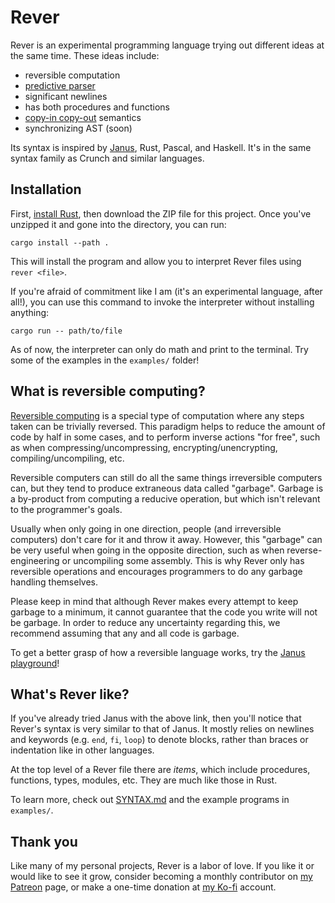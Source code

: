 Rever
=====

Rever is an experimental programming language trying out different ideas at the same time. These ideas include:
* reversible computation
* [predictive parser]
* significant newlines
* has both procedures and functions
* [copy-in copy-out] semantics
* synchronizing AST (soon)

Its syntax is inspired by [Janus], Rust, Pascal, and Haskell. It's in the same syntax family as Crunch and similar languages.

[Janus]: https://en.wikipedia.org/wiki/Janus_(time-reversible_computing_programming_language)
[predictive parser]: https://en.wikipedia.org/wiki/Predictive_parser
<!-- [Bob](https://link.springer.com/chapter/10.1007/978-3-642-29517-1_3). -->


Installation
------------

First, [install Rust], then download the ZIP file for this project. Once you've unzipped it and gone into the directory, you can run:

    cargo install --path .

This will install the program and allow you to interpret Rever files using `rever <file>`.

If you're afraid of commitment like I am (it's an experimental language, after all!), you can use this command to invoke the interpreter without installing anything:

	cargo run -- path/to/file

As of now, the interpreter can only do math and print to the terminal. Try some of the examples in the `examples/` folder!

[install Rust]: https://www.rust-lang.org/tools/install


What is reversible computing?
-----------------------------

[Reversible computing] is a special type of computation where any steps taken can be trivially reversed. This paradigm helps to reduce the amount of code by half in some cases, and to perform inverse actions "for free", such as when compressing/uncompressing, encrypting/unencrypting, compiling/uncompiling, etc.

Reversible computers can still do all the same things irreversible computers can, but they tend to produce extraneous data called "garbage". Garbage is a by-product from computing a reducive operation, but which isn't relevant to the programmer's goals.

Usually when only going in one direction, people (and irreversible computers) don't care for it and throw it away. However, this "garbage" can be very useful when going in the opposite direction, such as when reverse-engineering or uncompiling some assembly. This is why Rever only has reversible operations and encourages programmers to do any garbage handling themselves.

Please keep in mind that although Rever makes every attempt to keep garbage to a minimum, it cannot guarantee that the code you write will not be garbage. In order to reduce any uncertainty regarding this, we recommend assuming that any and all code is garbage.

To get a better grasp of how a reversible language works, try the [Janus playground]!


What's Rever like?
------------------

If you've already tried Janus with the above link, then you'll notice that Rever's syntax is very similar to that of Janus. It mostly relies on newlines and keywords (e.g. `end`, `fi`, `loop`) to denote blocks, rather than braces or indentation like in other languages.

At the top level of a Rever file there are *items*, which include procedures, functions, types, modules, etc. They are much like those in Rust.

To learn more, check out [SYNTAX.md] and the example programs in `examples/`.

[SYNTAX.md]: ./SYNTAX.md


Thank you
---------

Like many of my personal projects, Rever is a labor of love. If you like it or would like to see it grow, consider becoming a monthly contributor on [my Patreon] page, or make a one-time donation at [my Ko-fi] account.

[copy-in copy-out]: https://en.wikipedia.org/wiki/Evaluation_strategy#Call_by_copy-restore
[injective]: https://en.wikipedia.org/wiki/Injective_function
[Reversible computing]: https://en.wikipedia.org/wiki/Reversible_computing
[Janus playground]: http://topps.diku.dk/pirc/janus-playground/
[my Patreon]: https://www.patreon.com/1011X
[my Ko-fi]: https://ko-fi.com/tenelevenx
